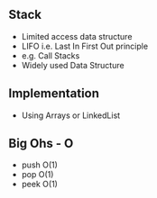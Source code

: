 ## Stack

- Limited access data structure
- LIFO i.e. Last In First Out principle
- e.g. Call Stacks
- Widely used Data Structure

## Implementation

- Using Arrays or LinkedList

## Big Ohs - O

- push O(1)
- pop O(1)
- peek O(1)
